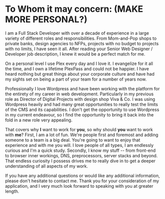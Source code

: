 # To Whom it may concern: (MAKE MORE PERSONAL?)

I am a Full Stack Developer with over a decade of experience in a large variety of different roles and responsibilities. From Mom-and-Pop shops to private banks, design agencies to NFPs, projects with no budget to projects with no limits, I have seen it all. After reading your Senior Web Designer / Developer job description, I knew it would be a perfect match for me.

On a personal level I use Plex every day and I love it. I evangelize for it all the time, and I own a lifetime PlexPass and could not be happier. I have heard nothing but great things about your corporate culture and have had my sights set on being a part of your team for a number of years now.

Professionally I love Wordpress and have been working with the platform for the entirety of my career in web development. Particularly in my previous role as Director of Digital Projects with design shop Viva & Co. I was using Wordpress heavily and had many great opportunities to really test the limits of the CMS and its capabilities. I don't get the opportunity to use Wordpress in my current endeavour, so I find the opportunity to bring it back into the fold in a new role very appealing.

That covers why **I** want to work for **you**, so why should **you** want to work with **me**? First, I am a lot of fun. We're people first and foremost and adding someone to a team is a big deal. You're going to want to enjoy that experience and with me you will. I love people of all types, I am endlessly curious and I'm a quick study. Secondly, I know my stuff -- from front-end to browser inner workings, DNS, preprocessors, server stacks and beyond. That endless curiosity I possess drives me to really dive in to get a deeper understanding of all aspects of my work.

If you have any additional questions or would like any additional information, please don't hesitate to contact me. Thank you for your consideration of my application, and I very much look forward to speaking with you at greater length.